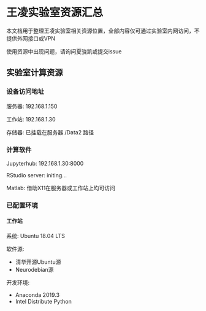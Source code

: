 # 王凌实验室资源汇总

本文档用于整理王凌实验室相关资源位置，全部内容仅可通过实验室内网访问，不提供外网接口或VPN

使用资源中出现问题，请询问夏骁凯或提交issue

## 实验室计算资源
### 设备访问地址
服务器: 192.168.1.150

工作站: 192.168.1.30

存储器: 已挂载在服务器 /Data2 路径

### 计算软件
Jupyterhub: 192.168.1.30:8000

RStudio server: initing...

Matlab: 借助X11在服务器或工作站上均可访问

### 已配置环境
#### 工作站
系统: Ubuntu 18.04 LTS

软件源:
- 清华开源Ubuntu源
- Neurodebian源

开发环境: 

- Anaconda 2019.3
- Intel Distribute Python


